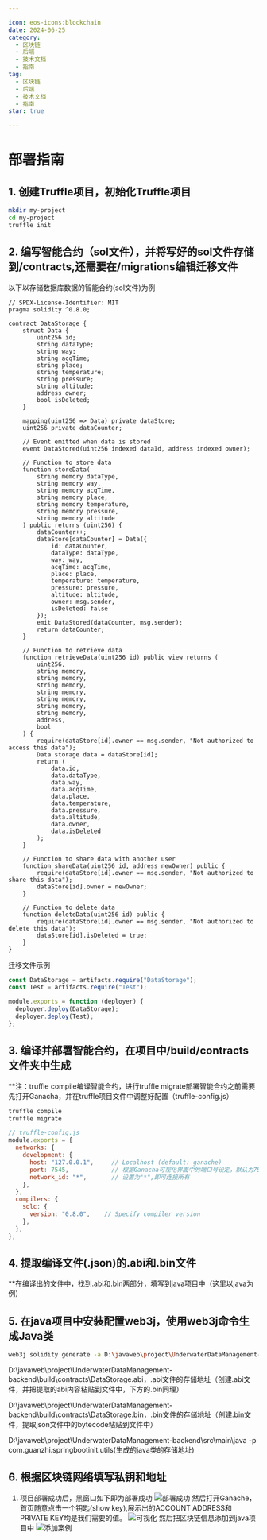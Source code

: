 ```yaml
---

icon: eos-icons:blockchain  
date: 2024-06-25  
category:  
  - 区块链  
  - 后端  
  - 技术文档  
  - 指南  
tag:  
  - 区块链  
  - 后端  
  - 技术文档  
  - 指南  
star: true  

---
```


# 部署指南

## 1. 创建Truffle项目，初始化Truffle项目

```bash
mkdir my-project
cd my-project
truffle init
```

## 2. 编写智能合约（sol文件），并将写好的sol文件存储到/contracts,还需要在/migrations编辑迁移文件

 以下以存储数据库数据的智能合约(sol文件)为例

```solidity
// SPDX-License-Identifier: MIT
pragma solidity ^0.8.0;

contract DataStorage {
    struct Data {
        uint256 id;
        string dataType;
        string way;
        string acqTime;
        string place;
        string temperature;
        string pressure;
        string altitude;
        address owner;
        bool isDeleted;
    }

    mapping(uint256 => Data) private dataStore;
    uint256 private dataCounter;

    // Event emitted when data is stored
    event DataStored(uint256 indexed dataId, address indexed owner);

    // Function to store data
    function storeData(
        string memory dataType,
        string memory way,
        string memory acqTime,
        string memory place,
        string memory temperature,
        string memory pressure,
        string memory altitude
    ) public returns (uint256) {
        dataCounter++;
        dataStore[dataCounter] = Data({
            id: dataCounter,
            dataType: dataType,
            way: way,
            acqTime: acqTime,
            place: place,
            temperature: temperature,
            pressure: pressure,
            altitude: altitude,
            owner: msg.sender,
            isDeleted: false
        });
        emit DataStored(dataCounter, msg.sender);
        return dataCounter;
    }

    // Function to retrieve data
    function retrieveData(uint256 id) public view returns (
        uint256,
        string memory,
        string memory,
        string memory,
        string memory,
        string memory,
        string memory,
        string memory,
        address,
        bool
    ) {
        require(dataStore[id].owner == msg.sender, "Not authorized to access this data");
        Data storage data = dataStore[id];
        return (
            data.id,
            data.dataType,
            data.way,
            data.acqTime,
            data.place,
            data.temperature,
            data.pressure,
            data.altitude,
            data.owner,
            data.isDeleted
        );
    }

    // Function to share data with another user
    function shareData(uint256 id, address newOwner) public {
        require(dataStore[id].owner == msg.sender, "Not authorized to share this data");
        dataStore[id].owner = newOwner;
    }

    // Function to delete data
    function deleteData(uint256 id) public {
        require(dataStore[id].owner == msg.sender, "Not authorized to delete this data");
        dataStore[id].isDeleted = true;
    }
}
```

迁移文件示例

```js
const DataStorage = artifacts.require("DataStorage");
const Test = artifacts.require("Test");

module.exports = function (deployer) {
  deployer.deploy(DataStorage);
  deployer.deploy(Test);
};
```

## 3. 编译并部署智能合约，在项目中/build/contracts文件夹中生成

   **注：truffle compile编译智能合约，进行truffle migrate部署智能合约之前需要先打开Ganacha，并在truffle项目文件中调整好配置（truffle-config.js）

```bash
truffle compile
truffle migrate
```

```js
// truffle-config.js
module.exports = {
  networks: {
    development: {
      host: "127.0.0.1",     // Localhost (default: ganache)
      port: 7545,            // 根据Ganacha可视化界面中的端口号设定，默认为7545
      network_id: "*",       // 设置为"*",即可连接所有
    },
  },
  compilers: {
    solc: {
      version: "0.8.0",    // Specify compiler version
    },
  },
};
```

## 4. 提取编译文件(.json)的.abi和.bin文件

**在编译出的文件中，找到.abi和.bin两部分，填写到java项目中（这里以java为例）

## 5. 在java项目中安装配置web3j，使用web3j命令生成Java类

```bash
web3j solidity generate -a D:\javaweb\project\UnderwaterDataManagement-backend\build\contracts\DataStorage.abi -b D:\javaweb\project\UnderwaterDataManagement-backend\build\contracts\DataStorage.bin -o D:\javaweb\project\UnderwaterDataManagement-backend\src\main\java -p com.guanzhi.springbootinit.utils
```

D:\javaweb\project\UnderwaterDataManagement-backend\build\contracts\DataStorage.abi，.abi文件的存储地址（创建.abi文件，并把提取的abi内容粘贴到文件中，下方的.bin同理）

D:\javaweb\project\UnderwaterDataManagement-backend\build\contracts\DataStorage.bin，.bin文件的存储地址（创建.bin文件，提取json文件中的bytecode粘贴到文件中）

D:\javaweb\project\UnderwaterDataManagement-backend\src\main\java -p com.guanzhi.springbootinit.utils(生成的java类的存储地址)

## 6. 根据区块链网络填写私钥和地址

1. 项目部署成功后，黑窗口如下即为部署成功
![部署成功](/blockchain/1.png)
然后打开Ganache，首页随意点击一个钥匙(show key),展示出的ACCOUNT ADDRESS和PRIVATE KEY均是我们需要的值。
![可视化](/blockchain/2.png)
然后把区块链信息添加到java项目中
![添加案例](/blockchain/3.png)
